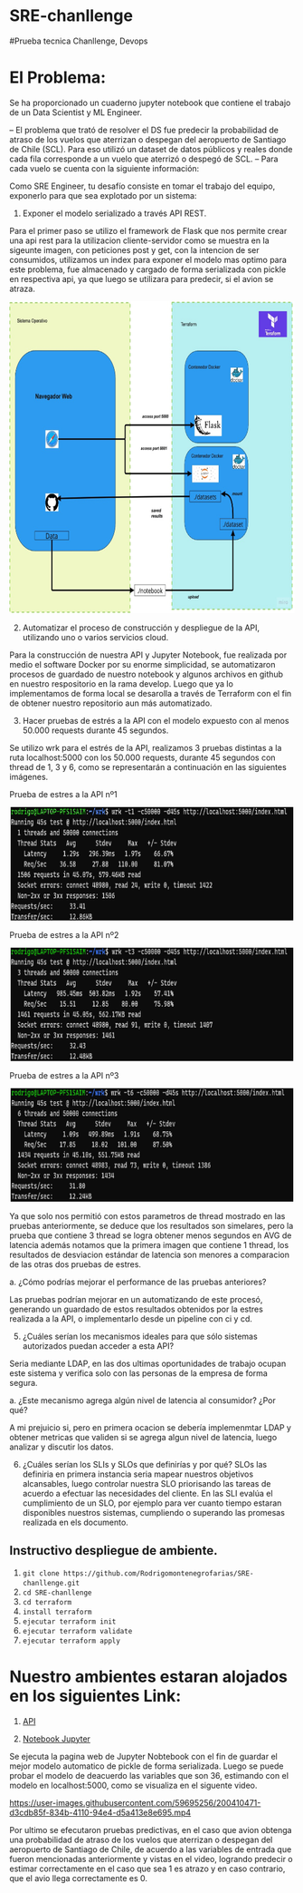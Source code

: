 # SRE-chanllenge

#Prueba tecnica Chanllenge, Devops
# El Problema:
Se ha proporcionado un cuaderno jupyter notebook que contiene el trabajo de un Data Scientist y ML Engineer.

– El problema que trató de resolver el DS fue predecir la probabilidad de atraso de los vuelos que aterrizan o
despegan del aeropuerto de Santiago de Chile (SCL). Para eso utilizó un dataset de datos públicos y reales
donde cada fila corresponde a un vuelo que aterrizó o despegó de SCL.
– Para cada vuelo se cuenta con la siguiente información:

Como SRE Engineer, tu desafío consiste en tomar el trabajo del equipo, exponerlo para que sea explotado por un
sistema:

1. Exponer el modelo serializado a través API REST.


Para el primer paso se utilizo el framework de Flask que nos permite crear una api rest para la utilizacion cliente-servidor como se muestra en la sigeunte imagen, con peticiones post y get, con la intencion de ser consumidos, utilizamos un index para exponer el modelo mas optimo para este problema,
fue almacenado y cargado de forma serializada con pickle en respectiva api, ya que luego se utilizara para predecir, si el avion se atraza.

<p align="center">
  <img width="850" height="550" src="imagenes/UML-14.jpg">
</p>

2. Automatizar el proceso de construcción y despliegue de la API, utilizando uno o varios servicios cloud.

Para la construcción de nuestra API y Jupyter Notebook, fue realizada por medio el software Docker por su enorme simplicidad,
se automatizaron procesos de guardado de nuestro notebook y algunos archivos en github en nuestro respositorio en la rama develop.
Luego que ya lo implementamos de forma local se desarolla a través de Terraform con el fin de obtener nuestro repositorio aun más automatizado.

3. Hacer pruebas de estrés a la API con el modelo expuesto con al menos 50.000 requests durante 45
segundos.

Se utilizo wrk para el estrés de la API, realizamos 3 pruebas distintas a la ruta localhost:5000 con los 50.000 requests, durante 45 segundos con thread de 1, 3 y 6, como se representarán a continuación en las siguientes imágenes. 

Prueba de estres a la API nº1
<p align="center">
  <img width="500" height="200" src="imagenes/1.png">
</p>
Prueba de estres a la API nº2
<p align="center">
  <img width="500" height="200" src="imagenes/3.png">
</p>
Prueba de estres a la API nº3
<p align="center">
  <img width="500" height="200" src="imagenes/6.png">
</p>

Ya que solo nos permitió con estos parametros de thread mostrado en las pruebas anteriormente, se deduce que los resultados son simelares, pero la prueba que contiene 3 thread se logra obtener menos segundos en AVG de latencia además notamos que la primera imagen que contiene 1 thread, los resultados de desviacion estándar de latencia son menores a comparacion de las otras dos pruebas de estres.



a. ¿Cómo podrías mejorar el performance de las pruebas anteriores?

Las pruebas podrían mejorar en un automatizando de este procesó, generando un guardado de estos resultados obtenidos por la estres realizada a la API, o implementarlo desde un pipeline con ci y cd.


 5. ¿Cuáles serían los mecanismos ideales para que sólo sistemas autorizados puedan acceder a esta API?

Seria mediante LDAP, en las dos ultimas oportunidades de trabajo ocupan este sistema y verifica solo con las personas de la empresa de forma segura.

a. ¿Este mecanismo agrega algún nivel de latencia al consumidor? ¿Por qué?

A mi prejuicio si, pero en primera ocacion se debería implemenmtar LDAP y obtener metricas que validen si se agrega algun nivel de latencia, luego analizar y discutir los datos.

6. ¿Cuáles serían los SLIs y SLOs que definirías y por qué?
SLOs las definiria en primera instancia seria mapear nuestros objetivos alcansables, luego controlar nuestra SLO priorisando las tareas de acuerdo a efectuar las necesidades del cliente. En las SLI evalúa el cumplimiento de un SLO, por ejemplo para ver cuanto tiempo estaran disponibles nuestros sistemas, cumpliendo o superando las promesas realizada en els documento. 


## Instructivo despliegue de ambiente.

1. `git clone https://github.com/Rodrigomontenegrofarias/SRE-chanllenge.git`
2. `cd SRE-chanllenge`
3. `cd terraform`
4. `install terraform`
5. `ejecutar terraform init`
6. `ejecutar terraform validate`
7. `ejecutar terraform apply`


# Nuestro ambientes estaran alojados en los siguientes Link:

1. [API](https://localhost:5000)

2. [Notebook Jupyter](https://localhost:8881)

Se ejecuta la pagina web de Jupyter Nobtebook con el fin de guardar el mejor modelo automatico de pickle de forma serializada. Luego se puede probar el modelo de deacuerdo las variables que son 36, estimando con el modelo en localhost:5000, como se visualiza en el siguente video.



https://user-images.githubusercontent.com/59695256/200410471-d3cdb85f-834b-4110-94e4-d5a413e8e695.mp4


Por ultimo se efecutaron pruebas predictivas, en el caso que avion obtenga una probabilidad de atraso de los vuelos que aterrizan o
despegan del aeropuerto de Santiago de Chile, de acuerdo a las variables de entrada que fueron mencionadas anteriormente y vistas en el video, logrando predecir o estimar correctamente en el caso que sea 1 es atrazo y en caso contrario, que el avio llega correctamente es 0.






